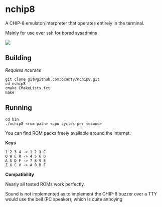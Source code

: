nchip8
==
A CHIP-8 emulator/interpreter that operates entirely in the terminal.

Mainly for use over ssh for bored sysadmins

![](https://giant.gfycat.com/GratefulCookedHalicore.gif)

Building
----
_Requires ncurses_

```
git clone git@github.com:ocanty/nchip8.git
cd nchip8
cmake CMakeLists.txt
make
```

Running
----
```
cd bin
./nchip8 <rom path> <cpu cycles per second>
```

You can find ROM packs freely available around the internet.

**Keys**

```
1 2 3 4 -> 1 2 3 C
Q W E R -> 4 5 6 D
A S D F -> 7 8 9 E
Z X C V -> A 0 B F
```

**Compatibility**

Nearly all tested ROMs work perfectly.

Sound is not implemented as to implement the CHIP-8 buzzer over a TTY would use the bell (PC speaker), which is quite annoying
